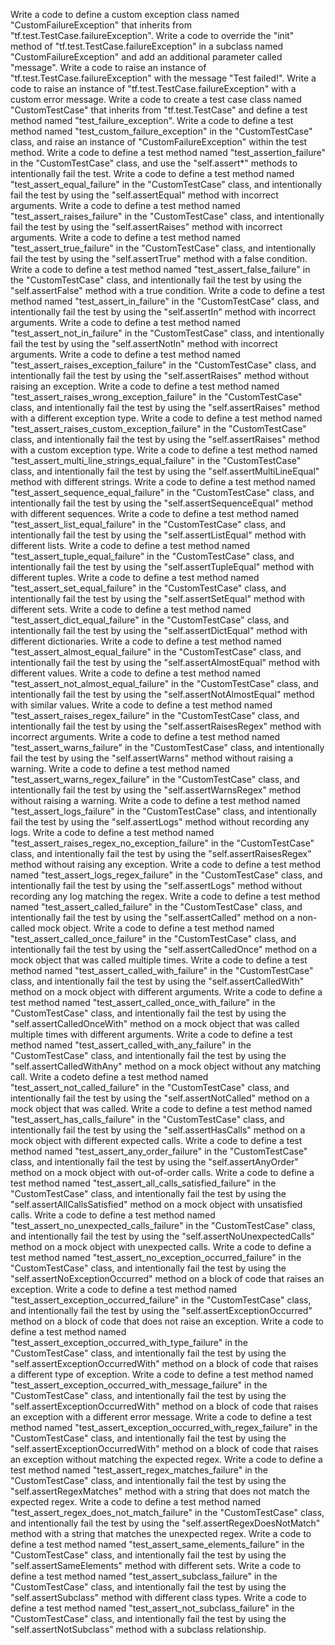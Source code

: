 Write a code to define a custom exception class named "CustomFailureException" that inherits from "tf.test.TestCase.failureException".
Write a code to override the "init" method of "tf.test.TestCase.failureException" in a subclass named "CustomFailureException" and add an additional parameter called "message".
Write a code to raise an instance of "tf.test.TestCase.failureException" with the message "Test failed!".
Write a code to raise an instance of "tf.test.TestCase.failureException" with a custom error message.
Write a code to create a test case class named "CustomTestCase" that inherits from "tf.test.TestCase" and define a test method named "test_failure_exception".
Write a code to define a test method named "test_custom_failure_exception" in the "CustomTestCase" class, and raise an instance of "CustomFailureException" within the test method.
Write a code to define a test method named "test_assertion_failure" in the "CustomTestCase" class, and use the "self.assert*" methods to intentionally fail the test.
Write a code to define a test method named "test_assert_equal_failure" in the "CustomTestCase" class, and intentionally fail the test by using the "self.assertEqual" method with incorrect arguments.
Write a code to define a test method named "test_assert_raises_failure" in the "CustomTestCase" class, and intentionally fail the test by using the "self.assertRaises" method with incorrect arguments.
Write a code to define a test method named "test_assert_true_failure" in the "CustomTestCase" class, and intentionally fail the test by using the "self.assertTrue" method with a false condition.
Write a code to define a test method named "test_assert_false_failure" in the "CustomTestCase" class, and intentionally fail the test by using the "self.assertFalse" method with a true condition.
Write a code to define a test method named "test_assert_in_failure" in the "CustomTestCase" class, and intentionally fail the test by using the "self.assertIn" method with incorrect arguments.
Write a code to define a test method named "test_assert_not_in_failure" in the "CustomTestCase" class, and intentionally fail the test by using the "self.assertNotIn" method with incorrect arguments.
Write a code to define a test method named "test_assert_raises_exception_failure" in the "CustomTestCase" class, and intentionally fail the test by using the "self.assertRaises" method without raising an exception.
Write a code to define a test method named "test_assert_raises_wrong_exception_failure" in the "CustomTestCase" class, and intentionally fail the test by using the "self.assertRaises" method with a different exception type.
Write a code to define a test method named "test_assert_raises_custom_exception_failure" in the "CustomTestCase" class, and intentionally fail the test by using the "self.assertRaises" method with a custom exception type.
Write a code to define a test method named "test_assert_multi_line_strings_equal_failure" in the "CustomTestCase" class, and intentionally fail the test by using the "self.assertMultiLineEqual" method with different strings.
Write a code to define a test method named "test_assert_sequence_equal_failure" in the "CustomTestCase" class, and intentionally fail the test by using the "self.assertSequenceEqual" method with different sequences.
Write a code to define a test method named "test_assert_list_equal_failure" in the "CustomTestCase" class, and intentionally fail the test by using the "self.assertListEqual" method with different lists.
Write a code to define a test method named "test_assert_tuple_equal_failure" in the "CustomTestCase" class, and intentionally fail the test by using the "self.assertTupleEqual" method with different tuples.
Write a code to define a test method named "test_assert_set_equal_failure" in the "CustomTestCase" class, and intentionally fail the test by using the "self.assertSetEqual" method with different sets.
Write a code to define a test method named "test_assert_dict_equal_failure" in the "CustomTestCase" class, and intentionally fail the test by using the "self.assertDictEqual" method with different dictionaries.
Write a code to define a test method named "test_assert_almost_equal_failure" in the "CustomTestCase" class, and intentionally fail the test by using the "self.assertAlmostEqual" method with different values.
Write a code to define a test method named "test_assert_not_almost_equal_failure" in the "CustomTestCase" class, and intentionally fail the test by using the "self.assertNotAlmostEqual" method with similar values.
Write a code to define a test method named "test_assert_raises_regex_failure" in the "CustomTestCase" class, and intentionally fail the test by using the "self.assertRaisesRegex" method with incorrect arguments.
Write a code to define a test method named "test_assert_warns_failure" in the "CustomTestCase" class, and intentionally fail the test by using the "self.assertWarns" method without raising a warning.
Write a code to define a test method named "test_assert_warns_regex_failure" in the "CustomTestCase" class, and intentionally fail the test by using the "self.assertWarnsRegex" method without raising a warning.
Write a code to define a test method named "test_assert_logs_failure" in the "CustomTestCase" class, and intentionally fail the test by using the "self.assertLogs" method without recording any logs.
Write a code to define a test method named "test_assert_raises_regex_no_exception_failure" in the "CustomTestCase" class, and intentionally fail the test by using the "self.assertRaisesRegex" method without raising any exception.
Write a code to define a test method named "test_assert_logs_regex_failure" in the "CustomTestCase" class, and intentionally fail the test by using the "self.assertLogs" method without recording any log matching the regex.
Write a code to define a test method named "test_assert_called_failure" in the "CustomTestCase" class, and intentionally fail the test by using the "self.assertCalled" method on a non-called mock object.
Write a code to define a test method named "test_assert_called_once_failure" in the "CustomTestCase" class, and intentionally fail the test by using the "self.assertCalledOnce" method on a mock object that was called multiple times.
Write a code to define a test method named "test_assert_called_with_failure" in the "CustomTestCase" class, and intentionally fail the test by using the "self.assertCalledWith" method on a mock object with different arguments.
Write a code to define a test method named "test_assert_called_once_with_failure" in the "CustomTestCase" class, and intentionally fail the test by using the "self.assertCalledOnceWith" method on a mock object that was called multiple times with different arguments.
Write a code to define a test method named "test_assert_called_with_any_failure" in the "CustomTestCase" class, and intentionally fail the test by using the "self.assertCalledWithAny" method on a mock object without any matching call.
Write a codeto define a test method named "test_assert_not_called_failure" in the "CustomTestCase" class, and intentionally fail the test by using the "self.assertNotCalled" method on a mock object that was called.
Write a code to define a test method named "test_assert_has_calls_failure" in the "CustomTestCase" class, and intentionally fail the test by using the "self.assertHasCalls" method on a mock object with different expected calls.
Write a code to define a test method named "test_assert_any_order_failure" in the "CustomTestCase" class, and intentionally fail the test by using the "self.assertAnyOrder" method on a mock object with out-of-order calls.
Write a code to define a test method named "test_assert_all_calls_satisfied_failure" in the "CustomTestCase" class, and intentionally fail the test by using the "self.assertAllCallsSatisfied" method on a mock object with unsatisfied calls.
Write a code to define a test method named "test_assert_no_unexpected_calls_failure" in the "CustomTestCase" class, and intentionally fail the test by using the "self.assertNoUnexpectedCalls" method on a mock object with unexpected calls.
Write a code to define a test method named "test_assert_no_exception_occurred_failure" in the "CustomTestCase" class, and intentionally fail the test by using the "self.assertNoExceptionOccurred" method on a block of code that raises an exception.
Write a code to define a test method named "test_assert_exception_occurred_failure" in the "CustomTestCase" class, and intentionally fail the test by using the "self.assertExceptionOccurred" method on a block of code that does not raise an exception.
Write a code to define a test method named "test_assert_exception_occurred_with_type_failure" in the "CustomTestCase" class, and intentionally fail the test by using the "self.assertExceptionOccurredWith" method on a block of code that raises a different type of exception.
Write a code to define a test method named "test_assert_exception_occurred_with_message_failure" in the "CustomTestCase" class, and intentionally fail the test by using the "self.assertExceptionOccurredWith" method on a block of code that raises an exception with a different error message.
Write a code to define a test method named "test_assert_exception_occurred_with_regex_failure" in the "CustomTestCase" class, and intentionally fail the test by using the "self.assertExceptionOccurredWith" method on a block of code that raises an exception without matching the expected regex.
Write a code to define a test method named "test_assert_regex_matches_failure" in the "CustomTestCase" class, and intentionally fail the test by using the "self.assertRegexMatches" method with a string that does not match the expected regex.
Write a code to define a test method named "test_assert_regex_does_not_match_failure" in the "CustomTestCase" class, and intentionally fail the test by using the "self.assertRegexDoesNotMatch" method with a string that matches the unexpected regex.
Write a code to define a test method named "test_assert_same_elements_failure" in the "CustomTestCase" class, and intentionally fail the test by using the "self.assertSameElements" method with different sets.
Write a code to define a test method named "test_assert_subclass_failure" in the "CustomTestCase" class, and intentionally fail the test by using the "self.assertSubclass" method with different class types.
Write a code to define a test method named "test_assert_not_subclass_failure" in the "CustomTestCase" class, and intentionally fail the test by using the "self.assertNotSubclass" method with a subclass relationship.